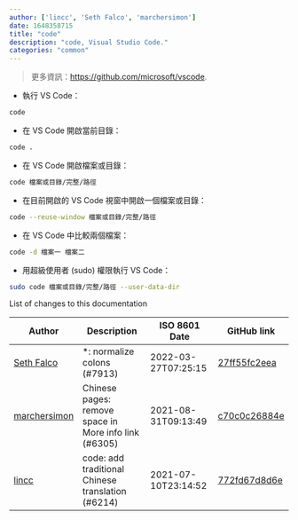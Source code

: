 ```yaml
---
author: ['lincc', 'Seth Falco', 'marchersimon']
date: 1648358715
title: "code"
description: "code, Visual Studio Code."
categories: "common"
---
```

> 更多資訊：<https://github.com/microsoft/vscode>.

- 執行 VS Code：

```bash
code
```

- 在 VS Code 開啟當前目錄：

```bash
code .
```

- 在 VS Code 開啟檔案或目錄：

```bash
code 檔案或目錄/完整/路徑
```

- 在目前開啟的 VS Code 視窗中開啟一個檔案或目錄：

```bash
code --reuse-window 檔案或目錄/完整/路徑
```

- 在 VS Code 中比較兩個檔案：

```bash
code -d 檔案一 檔案二
```

- 用超級使用者 (sudo) 權限執行 VS Code：

```bash
sudo code 檔案或目錄/完整/路徑 --user-data-dir
```
List of changes to this documentation


Author | Description | ISO 8601 Date | GitHub link
------|-----|-----|-----
[Seth Falco](mailto:seth@falco.fun) | *: normalize colons (#7913) | 2022-03-27T07:25:15 | [27ff55fc2eea](https://github.com/tldr-pages/tldr/commit/27ff55fc2eea445eb5216c3b1d934960539fc024)
[marchersimon](mailto:50295997+marchersimon@users.noreply.github.com) | Chinese pages: remove space in More info link (#6305) | 2021-08-31T09:13:49 | [c70c0c26884e](https://github.com/tldr-pages/tldr/commit/c70c0c26884ee74fabb640cd842d1e4c72d9df4b)
[lincc](mailto:46962923+blueskyson@users.noreply.github.com) | code: add traditional Chinese translation (#6214) | 2021-07-10T23:14:52 | [772fd67d8d6e](https://github.com/tldr-pages/tldr/commit/772fd67d8d6ed807bab3e3642399c19c0f082a48)

